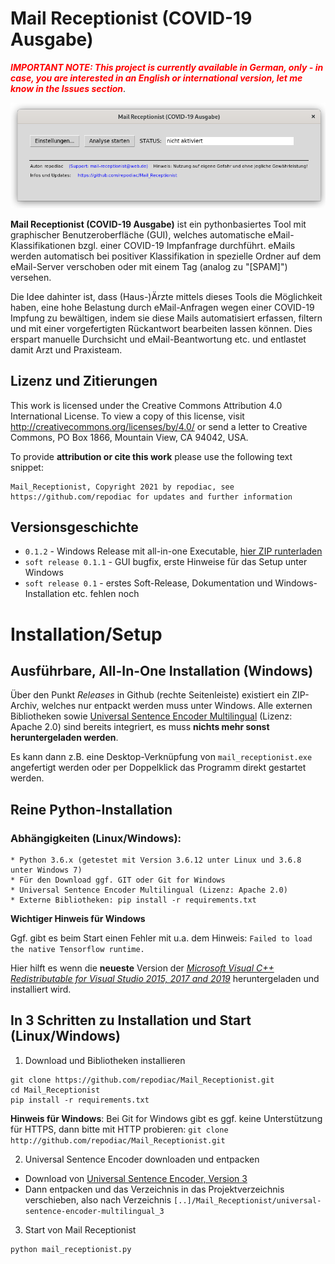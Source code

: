 # Mail Receptionist (COVID-19 Ausgabe)

<span style="color:red">***IMPORTANT NOTE: This project is currently available in German, only - in case, you are interested in an English or international version, let me know in the Issues section***</span>.

![Main Screen](docs/images/mail_receptionist_main_screen.png)

**Mail Receptionist (COVID-19 Ausgabe)** ist ein pythonbasiertes Tool mit graphischer Benutzeroberfläche (GUI), welches automatische eMail-Klassifikationen bzgl. einer COVID-19 Impfanfrage durchführt. eMails werden automatisch bei positiver Klassifikation in spezielle Ordner auf dem eMail-Server verschoben oder mit einem Tag (analog zu "[SPAM]") versehen.

Die Idee dahinter ist, dass (Haus-)Ärzte mittels dieses Tools die Möglichkeit haben, eine hohe Belastung durch eMail-Anfragen wegen einer COVID-19 Impfung zu bewältigen, indem sie diese Mails automatisiert erfassen, filtern und mit einer vorgefertigten Rückantwort bearbeiten lassen können. Dies erspart manuelle Durchsicht und eMail-Beantwortung etc. und entlastet damit Arzt und Praxisteam.

## Lizenz und Zitierungen

This work is licensed under the Creative Commons Attribution 4.0 International License. To view a copy of this license, visit http://creativecommons.org/licenses/by/4.0/ or send a letter to Creative Commons, PO Box 1866, Mountain View, CA 94042, USA.

To provide **attribution or cite this work** please use the following text snippet:
```
Mail_Receptionist, Copyright 2021 by repodiac, see https://github.com/repodiac for updates and further information
```

## Versionsgeschichte

* `0.1.2` - Windows Release mit all-in-one Executable, [hier ZIP runterladen](https://github.com/repodiac/Mail_Receptionist/releases/tag/0.1.2)
* `soft release 0.1.1` - GUI bugfix, erste Hinweise für das Setup unter Windows
* `soft release 0.1` - erstes Soft-Release, Dokumentation und Windows-Installation etc. fehlen noch

# Installation/Setup

## Ausführbare, All-In-One Installation (Windows)

Über den Punkt _Releases_ in Github (rechte Seitenleiste) existiert ein ZIP-Archiv, welches nur entpackt werden muss unter Windows.
Alle externen Bibliotheken sowie [Universal Sentence Encoder Multilingual](https://tfhub.dev/google/universal-sentence-encoder-multilingual/3) (Lizenz: Apache 2.0)
sind bereits integriert, es muss **nichts mehr sonst heruntergeladen werden**.

Es kann dann z.B. eine Desktop-Verknüpfung von `mail_receptionist.exe` angefertigt werden oder per Doppelklick das Programm direkt gestartet werden.

## Reine Python-Installation

### Abhängigkeiten (Linux/Windows):

```
* Python 3.6.x (getestet mit Version 3.6.12 unter Linux und 3.6.8 unter Windows 7)
* Für den Download ggf. GIT oder Git for Windows
* Universal Sentence Encoder Multilingual (Lizenz: Apache 2.0)
* Externe Bibliotheken: pip install -r requirements.txt
```
**Wichtiger Hinweis für Windows**

Ggf. gibt es beim Start einen Fehler mit u.a. dem Hinweis: `Failed to load the native Tensorflow runtime.`

Hier hilft es wenn die **neueste** Version der *[Microsoft Visual C++ Redistributable for Visual Studio 2015, 2017 and 2019](https://support.microsoft.com/en-us/topic/the-latest-supported-visual-c-downloads-2647da03-1eea-4433-9aff-95f26a218cc0)*
heruntergeladen und installiert wird.

## In 3 Schritten zu Installation und Start (Linux/Windows)

1. Download und Bibliotheken installieren
```
git clone https://github.com/repodiac/Mail_Receptionist.git 
cd Mail_Receptionist
pip install -r requirements.txt
```
**Hinweis für Windows**:
Bei Git for Windows gibt es ggf. keine Unterstützung für HTTPS, dann bitte mit HTTP probieren: 
`git clone http://github.com/repodiac/Mail_Receptionist.git `

2. Universal Sentence Encoder downloaden und entpacken

* Download von [Universal Sentence Encoder, Version 3](https://tfhub.dev/google/universal-sentence-encoder-multilingual/3?tf-hub-format=compressed)
* Dann entpacken und das Verzeichnis in das Projektverzeichnis verschieben, also nach Verzeichnis `[..]/Mail_Receptionist/universal-sentence-encoder-multilingual_3`

3. Start von Mail Receptionist
```
python mail_receptionist.py
```
